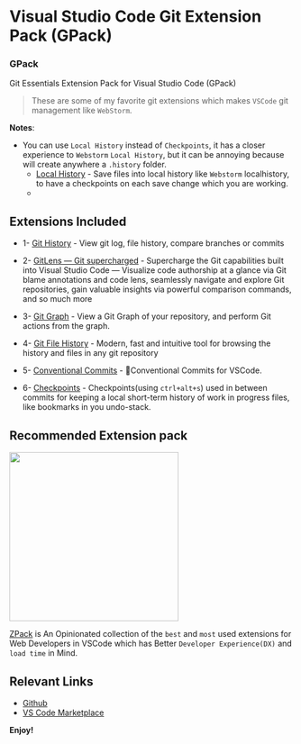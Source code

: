 # Visual Studio Code Git Extension Pack (GPack)

### GPack

Git Essentials Extension Pack for Visual Studio Code (GPack)

> These are some of my favorite git extensions which makes `VSCode` git management like `WebStorm`.

**Notes**:

- You can use `Local History` instead of `Checkpoints`, it has a closer experience to `Webstorm` `Local History`, but it can be annoying because will create anywhere a `.history` folder.
  - [Local History](https://marketplace.visualstudio.com/items?itemName=xyz.local-history) - Save files into local history like `Webstorm` localhistory, to have a checkpoints on each save change which you are working.
  -

## Extensions Included

- 1- [Git History](https://marketplace.visualstudio.com/items?itemName=donjayamanne.githistory) - View git log, file history, compare branches or commits

- 2- [GitLens — Git supercharged](https://marketplace.visualstudio.com/items?itemName=eamodio.gitlens) - Supercharge the Git capabilities built into Visual Studio Code — Visualize code authorship at a glance via Git blame annotations and code lens, seamlessly navigate and explore Git repositories, gain valuable insights via powerful comparison commands, and so much more

- 3- [Git Graph](https://marketplace.visualstudio.com/items?itemName=mhutchie.git-graph) - View a Git Graph of your repository, and perform Git actions from the graph.

- 4- [Git File History](https://marketplace.visualstudio.com/items?itemName=pomber.git-file-history) - Modern, fast and intuitive tool for browsing the history and files in any git repository

- 5- [Conventional Commits](https://marketplace.visualstudio.com/items?itemName=vivaxy.vscode-conventional-commits) - 💬Conventional Commits for VSCode.

- 6- [Checkpoints](https://marketplace.visualstudio.com/items?itemName=micnil.vscode-checkpoints) - Checkpoints(using `ctrl+alt+s`) used in between commits for keeping a local short-term history of work in progress files, like bookmarks in you undo-stack.

## Recommended Extension pack

<a href="https://marketplace.visualstudio.com/items?itemName=SeyyedKhandon.zpack">
<img src="https://seyyedkhandon.gallerycdn.vsassets.io/extensions/seyyedkhandon/zpack/1.0.9/1620752372102/Microsoft.VisualStudio.Services.Icons.Default" width="300"/></a>

[ZPack](https://marketplace.visualstudio.com/items?itemName=SeyyedKhandon.zpack) is An Opinionated collection of the `best` and `most` used extensions for Web Developers in VSCode which has Better `Developer Experience(DX)` and `load time` in Mind.

## Relevant Links

- [Github](https://github.com/SeyyedKhandon/gpack)
- [VS Code Marketplace](https://marketplace.visualstudio.com/items?itemName=SeyyedKhandon.gpack)

**Enjoy!**
